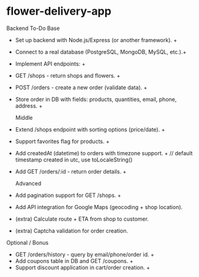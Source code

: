 # flower-delivery-app

Backend To-Do
Base

- Set up backend with Node.js/Express (or another framework). +
- Connect to a real database (PostgreSQL, MongoDB, MySQL, etc.).+
- Implement API endpoints: +
- GET /shops - return shops and flowers. +
- POST /orders - create a new order (validate data). +
- Store order in DB with fields: products, quantities, email, phone, address. +

  Middle

- Extend /shops endpoint with sorting options (price/date). +
- Support favorites flag for products. +
- Add createdAt (datetime) to orders with timezone support. +
  // default timestamp created in utc, use toLocaleString()
- Add GET /orders/:id - return order details. +

  Advanced

- Add pagination support for GET /shops. +
- Add API integration for Google Maps (geocoding + shop location).
- (extra) Calculate route + ETA from shop to customer.
- (extra) Captcha validation for order creation.

Optional / Bonus

- GET /orders/history - query by email/phone/order id. +
- Add coupons table in DB and GET /coupons. +
- Support discount application in cart/order creation. +
